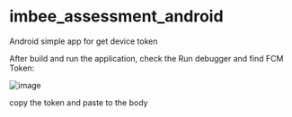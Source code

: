 # imbee_assessment_android
Android simple app for get device token

After build and run the application, check the Run debugger and find FCM Token:

![image](https://github.com/user-attachments/assets/9b4092fe-e116-49de-ba0b-fd7ed4469a71)

copy the token and paste to the body
